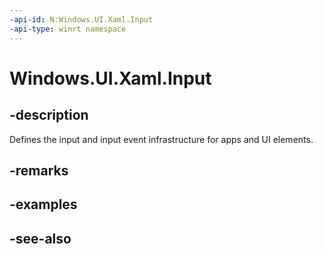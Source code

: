 ```yaml
---
-api-id: N:Windows.UI.Xaml.Input
-api-type: winrt namespace
---
```


# Windows.UI.Xaml.Input

## -description
Defines the input and input event infrastructure for apps and UI elements.



## -remarks

## -examples

## -see-also
